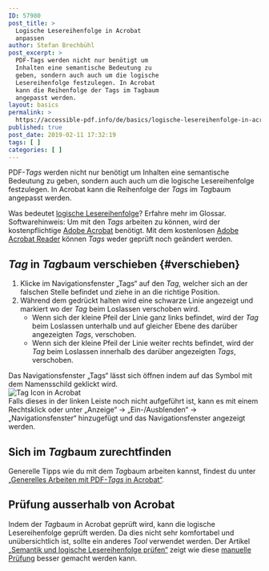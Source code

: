 ```yaml
---
ID: 57980
post_title: >
  Logische Lesereihenfolge in Acrobat
  anpassen
author: Stefan Brechbühl
post_excerpt: >
  PDF-Tags werden nicht nur benötigt um
  Inhalten eine semantische Bedeutung zu
  geben, sondern auch auch um die logische
  Lesereihenfolge festzulegen. In Acrobat
  kann die Reihenfolge der Tags im Tagbaum
  angepasst werden.
layout: basics
permalink: >
  https://accessible-pdf.info/de/basics/logische-lesereihenfolge-in-acrobat-anpassen/
published: true
post_date: 2019-02-11 17:32:19
tags: [ ]
categories: [ ]
---
```

PDF-*Tags* werden nicht nur benötigt um Inhalten eine semantische Bedeutung zu geben, sondern auch auch um die logische Lesereihenfolge festzulegen. In Acrobat kann die Reihenfolge der *Tags* im *Tag*baum angepasst werden.

<aside class="note-block">Was bedeutet <a href="https://accessible-pdf.info/de/glossar/#logische-lesereihenfolge">logische Lesereihenfolge</a>? Erfahre mehr im Glossar.</aside>

<aside class="note-block">Softwarehinweis: Um mit den <em>Tags</em> arbeiten zu können, wird der kostenpflichtige <a href="https://acrobat.adobe.com/ch/de/acrobat.html">Adobe Acrobat</a> benötigt. Mit dem kostenlosen <a href="https://get.adobe.com/de/reader/">Adobe Acrobat Reader</a> können <em>Tags</em> weder geprüft noch geändert werden.</aside>

## *Tag* in *Tag*baum verschieben {#verschieben}

1. Klicke im Navigationsfenster „Tags“ auf den *Tag*, welcher sich an der falschen Stelle befindet und ziehe in an die richtige Position. 
2. Während dem gedrückt halten wird eine schwarze Linie angezeigt und markiert wo der *Tag* beim Loslassen verschoben wird. 
	- Wenn sich der kleine Pfeil der Linie ganz links befindet, wird der *Tag* beim Loslassen unterhalb und auf gleicher Ebene des darüber angezeigten *Tags*, verschoben.
	- Wenn sich der kleine Pfeil der Linie weiter rechts befindet, wird der *Tag* beim Loslassen innerhalb des darüber angezeigten *Tags*, verschoben.

<aside id="tags" class="note-block">Das Navigationsfenster „Tags“ lässt sich öffnen indem auf das Symbol mit dem Namensschild geklickt wird.<br><img src="https://accessible-pdf.info/wp/wp-content/uploads/tag-icon.png" alt="Tag Icon in Acrobat"><br>Falls dieses in der linken Leiste noch nicht aufgeführt ist, kann es mit einem Rechtsklick oder unter „Anzeige“ → „Ein-/Ausblenden“ → „Navigationsfenster“ hinzugefügt und das Navigationsfenster angezeigt werden.</aside>

## Sich im *Tag*baum zurechtfinden

Generelle Tipps wie du mit dem *Tag*baum arbeiten kannst, findest du unter [„Generelles Arbeiten mit PDF-*Tags* in Acrobat“](https://accessible-pdf.info/de/basics/generelles-arbeiten-mit-pdf-tags-in-acrobat/).

## Prüfung ausserhalb von Acrobat
 
Indem der *Tag*baum in Acrobat geprüft wird, kann die logische Lesereihenfolge geprüft werden. Da dies nicht sehr komfortabel und unübersichtlich ist, sollte ein anderes *Tool* verwendet werden. Der Artikel [„Semantik und logische Lesereihenfolge prüfen“](https://accessible-pdf.info/de/basics/semantik-und-logische-lesereihenfolge-pruefen/) zeigt wie diese [manuelle Prüfung](https://accessible-pdf.info/de/glossar/#manuelle-pruefung) besser gemacht werden kann.